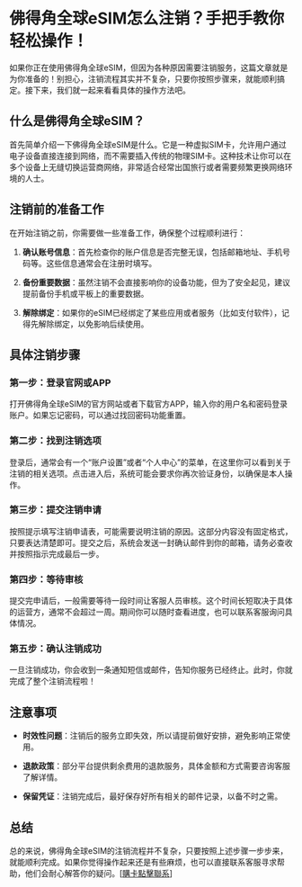 # 佛得角全球eSIM怎么注销？手把手教你轻松操作！

如果你正在使用佛得角全球eSIM，但因为各种原因需要注销服务，这篇文章就是为你准备的！别担心，注销流程其实并不复杂，只要你按照步骤来，就能顺利搞定。接下来，我们就一起来看看具体的操作方法吧。

## 什么是佛得角全球eSIM？

首先简单介绍一下佛得角全球eSIM是什么。它是一种虚拟SIM卡，允许用户通过电子设备直接连接到网络，而不需要插入传统的物理SIM卡。这种技术让你可以在多个设备上无缝切换运营商网络，非常适合经常出国旅行或者需要频繁更换网络环境的人士。

## 注销前的准备工作

在开始注销之前，你需要做一些准备工作，确保整个过程顺利进行：

1. **确认账号信息**：首先检查你的账户信息是否完整无误，包括邮箱地址、手机号码等。这些信息通常会在注册时填写。
   
2. **备份重要数据**：虽然注销不会直接影响你的设备功能，但为了安全起见，建议提前备份手机或平板上的重要数据。

3. **解除绑定**：如果你的eSIM已经绑定了某些应用或者服务（比如支付软件），记得先解除绑定，以免影响后续使用。

## 具体注销步骤

### 第一步：登录官网或APP

打开佛得角全球eSIM的官方网站或者下载官方APP，输入你的用户名和密码登录账户。如果忘记密码，可以通过找回密码功能重置。

### 第二步：找到注销选项

登录后，通常会有一个“账户设置”或者“个人中心”的菜单，在这里你可以看到关于注销的相关选项。点击进入后，系统可能会要求你再次验证身份，以确保是本人操作。

### 第三步：提交注销申请

按照提示填写注销申请表，可能需要说明注销的原因。这部分内容没有固定格式，只要表达清楚即可。提交之后，系统会发送一封确认邮件到你的邮箱，请务必查收并按照指示完成最后一步。

### 第四步：等待审核

提交完申请后，一般需要等待一段时间让客服人员审核。这个时间长短取决于具体的运营方，通常不会超过一周。期间你可以随时查看进度，也可以联系客服询问具体情况。

### 第五步：确认注销成功

一旦注销成功，你会收到一条通知短信或邮件，告知你服务已经终止。此时，你就完成了整个注销流程啦！

## 注意事项

- **时效性问题**：注销后的服务立即失效，所以请提前做好安排，避免影响正常使用。
  
- **退款政策**：部分平台提供剩余费用的退款服务，具体金额和方式需要咨询客服了解详情。

- **保留凭证**：注销完成后，最好保存好所有相关的邮件记录，以备不时之需。

## 总结

总的来说，佛得角全球eSIM的注销流程并不复杂，只要按照上述步骤一步步来，就能顺利完成。如果你觉得操作起来还是有些麻烦，也可以直接联系客服寻求帮助，他们会耐心解答你的疑问。[[購卡點擊聯系](https://t.me/s/esim1088)]